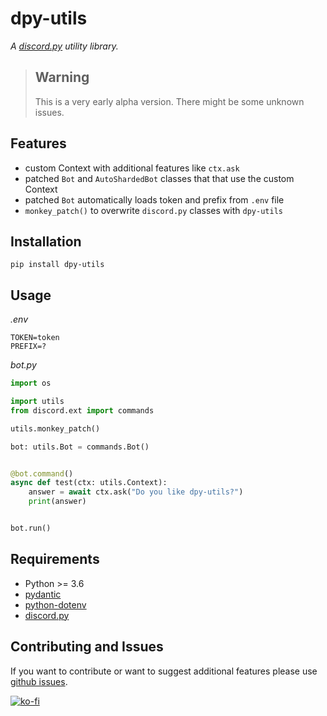 # dpy-utils
*A [discord.py](https://github.com/rapptz/discord.py) utility library.*


> ## Warning
> 
> This is a very early alpha version. There might be some unknown issues.

## Features
- custom Context with additional features like `ctx.ask`
- patched `Bot` and `AutoShardedBot` classes that that use the custom Context
- patched `Bot` automatically loads token and prefix from `.env` file
- `monkey_patch()` to overwrite `discord.py` classes with `dpy-utils`

## Installation
```
pip install dpy-utils
```


## Usage
*.env*
```env
TOKEN=token
PREFIX=?
```

*bot.py*
```py
import os

import utils
from discord.ext import commands

utils.monkey_patch()

bot: utils.Bot = commands.Bot()


@bot.command()
async def test(ctx: utils.Context):
    answer = await ctx.ask("Do you like dpy-utils?")
    print(answer)


bot.run()
```


## Requirements
- Python >= 3.6
- [pydantic](https://github.com/samuelcolvin/pydantic)
- [python-dotenv](https://github.com/theskumar/python-dotenv)
- [discord.py](https://github.com/rapptz/discord.py)

## Contributing and Issues
If you want to contribute or want to suggest additional features please use [github issues](https://github.com/makupi/dpy-utils/issues).


[![ko-fi](https://www.ko-fi.com/img/githubbutton_sm.svg)](https://ko-fi.com/A0A015HXK)
